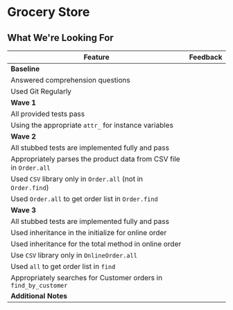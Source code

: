 # Grocery Store
## What We're Looking For

Feature | Feedback
--- | ---
**Baseline** | 
Answered comprehension questions | 
Used Git Regularly | 
**Wave 1** | 
All provided tests pass | 
Using the appropriate `attr_` for instance variables | 
**Wave 2** | 
All stubbed tests are implemented fully and pass | 
Appropriately parses the product data from CSV file in `Order.all` | 
Used `CSV` library only in `Order.all` (not in `Order.find`) | 
Used `Order.all` to get order list in `Order.find` | 
**Wave 3** | 
All stubbed tests are implemented fully and pass | 
Used inheritance in the initialize for online order | 
Used inheritance for the total method in online order | 
Use `CSV` library only in `OnlineOrder.all` | 
Used `all` to get order list in `find` | 
Appropriately searches for Customer orders in `find_by_customer` | 
**Additional Notes** | 
